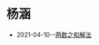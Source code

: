 # 杨涵
- 2021-04-10--[两数之和解法](https://leetcode-cn.com/problems/two-sum/solution/liang-shu-zhi-he-by-leetcode-solution/)